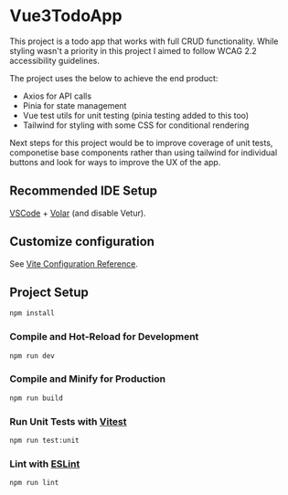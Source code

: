 # Vue3TodoApp

This project is a todo app that works with full CRUD functionality. While styling wasn't a priority in this project I aimed to follow WCAG 2.2 accessibility guidelines.

The project uses the below to achieve the end product:

- Axios for API calls
- Pinia for state management
- Vue test utils for unit testing (pinia testing added to this too)
- Tailwind for styling with some CSS for conditional rendering

Next steps for this project would be to improve coverage of unit tests, componetise base components rather than using tailwind for individual buttons and look for ways to improve the UX of the app.

## Recommended IDE Setup

[VSCode](https://code.visualstudio.com/) + [Volar](https://marketplace.visualstudio.com/items?itemName=Vue.volar) (and disable Vetur).

## Customize configuration

See [Vite Configuration Reference](https://vitejs.dev/config/).

## Project Setup

```sh
npm install
```

### Compile and Hot-Reload for Development

```sh
npm run dev
```

### Compile and Minify for Production

```sh
npm run build
```

### Run Unit Tests with [Vitest](https://vitest.dev/)

```sh
npm run test:unit
```

### Lint with [ESLint](https://eslint.org/)

```sh
npm run lint
```
